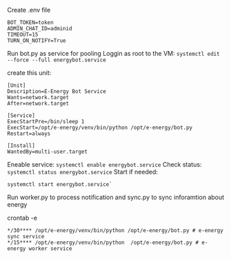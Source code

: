 Create .env file
```
BOT_TOKEN=token
ADMIN_CHAT_ID=adminid
TIMEOUT=15
TURN_ON_NOTIFY=True
```

Run bot.py as service for pooling
Loggin as root to the VM:
  `systemctl edit --force --full energybot.service`

create this unit:
```
[Unit]
Description=E-Energy Bot Service
Wants=network.target
After=network.target

[Service]
ExecStartPre=/bin/sleep 1
ExecStart=/opt/e-energy/venv/bin/python /opt/e-energy/bot.py
Restart=always

[Install]
WantedBy=multi-user.target

```
Eneable service:
`systemctl enable energybot.service`
Check status:
`systemctl status energybot.service`
Start if needed:

```
systemctl start energybot.service`
```



Run worker.py to process notification  and sync.py to sync inforamtion about energy

crontab -e
```
*/30**** /opt/e-energy/venv/bin/python /opt/e-energy/bot.py # e-energy sync service
*/15**** /opt/e-energy/venv/bin/python  /opt/e-energy/bot.py # e-energy worker service
```
